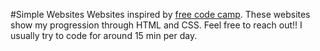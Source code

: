 #Simple Websites
Websites inspired by <a href="https://www.freecodecamp.org/learn/2022/responsive-web-design/">free code camp</a>.
These websites show my progression through HTML and CSS.
Feel free to reach out!!
I usually try to code for around 15 min per day.
